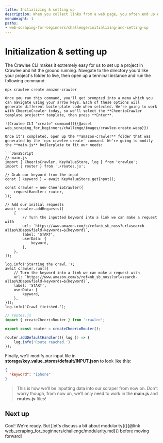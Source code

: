 ```yaml
---
title: Initializing & setting up
description: When you collect links from a web page, you often end up with a lot of irrelevant URLs. Learn how to filter the links to only keep the ones you need.
menuWeight: 1
paths:
- web-scraping-for-beginners/challenge/initializing-and-setting-up
---
```


# Initialization & setting up

The Crawlee CLI makes it extremely easy for us to set up a project in Crawlee and hit the ground running. Navigate to the directory you'd like your project's folder to live, then open up a terminal instance and run the following command:

```shell
npx crawlee create amazon-crawler

Once you run this command, you'll get prompted into a menu which you can navigate using your arrow keys. Each of these options will generate different boilerplate code when selected. We're going to work with CheerioCrawler today, so we'll select the **CheerioCrawler template project** template, then press **Enter**.

![Crawlee CLI "create" command]({{@asset web_scraping_for_beginners/challenge/images/crawlee-create.webp}})

Once it's completed, open up the **amazon-crawler** folder that was generated by the `npx crawlee create` command. We're going to modify the **main.js** boilerplate to fit our needs:

```JavaScript
// main.js
import { CheerioCrawler, KeyValueStore, log } from 'crawlee';
import { router } from './routes.js';

// Grab our keyword from the input
const { keyword } = await KeyValueStore.getInput();

const crawler = new CheerioCrawler({
    requestHandler: router,
});

// Add our initial requests
await crawler.addRequests([
    {
        // Turn the inputted keyword into a link we can make a request with
        url: `https://www.amazon.com/s/ref=nb_sb_noss?url=search-alias%3Daps&field-keywords=${keyword}`,
        label: 'START',
        userData: {
            keyword,
        },
    },
]);

log.info('Starting the crawl.');
await crawler.run([{
    // Turn the keyword into a link we can make a request with
    url: `https://www.amazon.com/s/ref=nb_sb_noss?url=search-alias%3Daps&field-keywords=${keyword}`,
    label: 'START',
    userData: {
        keyword,
    },    
}]);
log.info('Crawl finished.');
```

```JavaScript
// routes.js
import { createCheerioRouter } from 'crawlee';

export const router = createCheerioRouter();

router.addDefaultHandler(({ log }) => {
    log.info('Route reached.')
});
```

Finally, we'll modify our input file in **storage/key_value_stores/default/INPUT.json** to look like this:

```JSON
{
  "keyword": "iphone"
}
```

> This is how we'll be inputting data into our scraper from now on. Don't worry though, from now on, we'll only need  to work in the **main.js** and **routes.js** files!

## [](#next) Next up

Cool! We're ready. But [let's discuss a bit about modularity]({{@link web_scraping_for_beginners/challenge/modularity.md}}) before moving forward!
